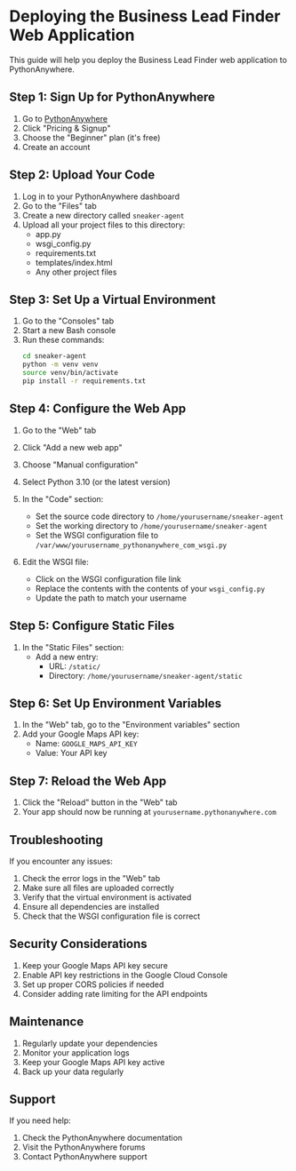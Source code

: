 # Deploying the Business Lead Finder Web Application

This guide will help you deploy the Business Lead Finder web application to PythonAnywhere.

## Step 1: Sign Up for PythonAnywhere

1. Go to [PythonAnywhere](https://www.pythonanywhere.com/)
2. Click "Pricing & Signup"
3. Choose the "Beginner" plan (it's free)
4. Create an account

## Step 2: Upload Your Code

1. Log in to your PythonAnywhere dashboard
2. Go to the "Files" tab
3. Create a new directory called `sneaker-agent`
4. Upload all your project files to this directory:
   - app.py
   - wsgi_config.py
   - requirements.txt
   - templates/index.html
   - Any other project files

## Step 3: Set Up a Virtual Environment

1. Go to the "Consoles" tab
2. Start a new Bash console
3. Run these commands:
   ```bash
   cd sneaker-agent
   python -m venv venv
   source venv/bin/activate
   pip install -r requirements.txt
   ```

## Step 4: Configure the Web App

1. Go to the "Web" tab
2. Click "Add a new web app"
3. Choose "Manual configuration"
4. Select Python 3.10 (or the latest version)
5. In the "Code" section:
   - Set the source code directory to `/home/yourusername/sneaker-agent`
   - Set the working directory to `/home/yourusername/sneaker-agent`
   - Set the WSGI configuration file to `/var/www/yourusername_pythonanywhere_com_wsgi.py`

6. Edit the WSGI file:
   - Click on the WSGI configuration file link
   - Replace the contents with the contents of your `wsgi_config.py`
   - Update the path to match your username

## Step 5: Configure Static Files

1. In the "Static Files" section:
   - Add a new entry:
     - URL: `/static/`
     - Directory: `/home/yourusername/sneaker-agent/static`

## Step 6: Set Up Environment Variables

1. In the "Web" tab, go to the "Environment variables" section
2. Add your Google Maps API key:
   - Name: `GOOGLE_MAPS_API_KEY`
   - Value: Your API key

## Step 7: Reload the Web App

1. Click the "Reload" button in the "Web" tab
2. Your app should now be running at `yourusername.pythonanywhere.com`

## Troubleshooting

If you encounter any issues:

1. Check the error logs in the "Web" tab
2. Make sure all files are uploaded correctly
3. Verify that the virtual environment is activated
4. Ensure all dependencies are installed
5. Check that the WSGI configuration file is correct

## Security Considerations

1. Keep your Google Maps API key secure
2. Enable API key restrictions in the Google Cloud Console
3. Set up proper CORS policies if needed
4. Consider adding rate limiting for the API endpoints

## Maintenance

1. Regularly update your dependencies
2. Monitor your application logs
3. Keep your Google Maps API key active
4. Back up your data regularly

## Support

If you need help:
1. Check the PythonAnywhere documentation
2. Visit the PythonAnywhere forums
3. Contact PythonAnywhere support 